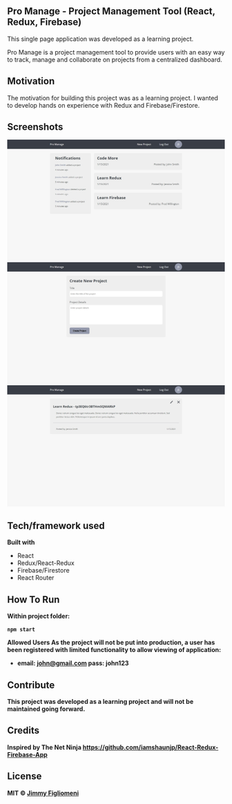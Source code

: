 ## Pro Manage - Project Management Tool (React, Redux, Firebase)
This single page application was developed as a learning project. 

Pro Manage is a project management tool to provide users with an easy way to track, manage and collaborate on projects from a centralized dashboard. 

## Motivation
The motivation for building this project was as a learning project. I wanted to develop hands on experience with Redux and Firebase/Firestore.

## Screenshots
![](homepage-screenshot.jpg)
![](create-proj-screenshot.jpg)
![](proj-details-screenshot.jpg)

## Tech/framework used
<b>Built with</b>
- React
- Redux/React-Redux
- Firebase/Firestore
- React Router

## How To Run
<b>Within project folder:<b>
```shell
npm start
```

<b>Allowed Users<b>
As the project will not be put into production, a user has been registered with limited functionality to allow viewing of application:
 - email: john@gmail.com pass: john123

## Contribute
This project was developed as a learning project and will not be maintained going forward.

## Credits
Inspired by The Net Ninja 
https://github.com/iamshaunjp/React-Redux-Firebase-App


## License
MIT © [Jimmy Figliomeni]()
